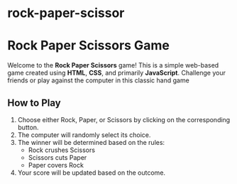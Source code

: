 # rock-paper-scissor
# Rock Paper Scissors Game

Welcome to the **Rock Paper Scissors** game! This is a simple web-based game created using **HTML**, **CSS**, and primarily **JavaScript**. Challenge your friends or play against the computer in this classic hand game

## How to Play

1. Choose either Rock, Paper, or Scissors by clicking on the corresponding button.
2. The computer will randomly select its choice.
3. The winner will be determined based on the rules:
   - Rock crushes Scissors
   - Scissors cuts Paper
   - Paper covers Rock
4. Your score will be updated based on the outcome.

